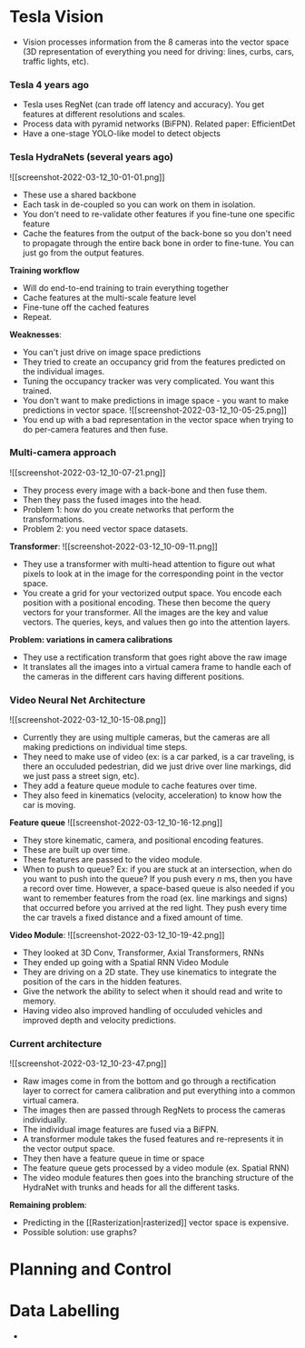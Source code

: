 # Tesla Vision
- Vision processes information from the 8 cameras into the vector space (3D representation of everything you need for driving: lines, curbs, cars, traffic lights, etc).

### Tesla 4 years ago
- Tesla uses RegNet (can trade off latency and accuracy). You get features at different resolutions and scales.
- Process data with pyramid networks (BiFPN). Related paper: EfficientDet
- Have a one-stage YOLO-like model to detect objects

### Tesla HydraNets (several years ago)
![[screenshot-2022-03-12_10-01-01.png]]
- These use a shared backbone
- Each task in de-coupled so you can work on them in isolation.
- You don't need to re-validate other features if you fine-tune one specific feature
- Cache the features from the output of the back-bone so you don't need to propagate through the entire back bone in order to fine-tune. You can just go from the output features.

**Training workflow**
- Will do end-to-end training to train everything together
- Cache features at the multi-scale feature level
- Fine-tune off the cached features
- Repeat.

**Weaknesses**:
- You can't just drive on image space predictions
- They tried to create an occupancy grid from the features predicted on the individual images.
- Tuning the occupancy tracker was very complicated. You want this trained.
- You don't want to make predictions in image space - you want to make predictions in vector space.
![[screenshot-2022-03-12_10-05-25.png]]
- You end up with a bad representation in the vector space when trying to do per-camera features and then fuse.

### Multi-camera approach
![[screenshot-2022-03-12_10-07-21.png]]
- They process every image with a back-bone and then fuse them.
- Then they pass the fused images into the head.
- Problem 1: how do you create networks that perform the transformations.
- Problem 2: you need vector space datasets.

**Transformer**:
![[screenshot-2022-03-12_10-09-11.png]]
- They use a transformer with multi-head attention to figure out what pixels to look at in the image for the corresponding point in the vector space.
- You create a grid for your vectorized output space. You encode each position with a positional encoding. These then become the query vectors for your transformer. All the images are the key and value vectors. The queries, keys, and values then go into the attention layers.

**Problem: variations in camera calibrations**
- They use a rectification transform that goes right above the raw image
- It translates all the images into a virtual camera frame to handle each of the cameras in the different cars having different positions.

### Video Neural Net Architecture
![[screenshot-2022-03-12_10-15-08.png]]
- Currently they are using multiple cameras, but the cameras are all making predictions on individual time steps.
- They need to make use of video (ex: is a car parked, is a car traveling, is there an occuluded pedestrian, did we just drive over line markings, did we just pass a street sign, etc).
- They add a feature queue module to cache features over time.
- They also feed in kinematics (velocity, acceleration) to know how the car is moving.

**Feature queue**
![[screenshot-2022-03-12_10-16-12.png]]
- They store kinematic, camera, and positional encoding features.
- These are built up over time.
- These features are passed to the video module.
- When to push to queue? Ex: if you are stuck at an intersection, when do you want to push into the queue? If you push every $n$ ms, then you have a record over time. However, a space-based queue is also needed if you want to remember features from the road (ex. line markings and signs) that occurred before you arrived at the red light. They push every time the car travels a fixed distance and a fixed amount of time.

**Video Module**:
![[screenshot-2022-03-12_10-19-42.png]]
- They looked at 3D Conv, Transformer, Axial Transformers, RNNs
- They ended up going with a Spatial RNN Video Module
- They are driving on a 2D state. They use kinematics to integrate the position of the cars in the hidden features.
- Give the network the ability to select when it should read and write to memory.
- Having video also improved handling of occuluded vehicles and improved depth and velocity predictions.

### Current architecture
![[screenshot-2022-03-12_10-23-47.png]]
- Raw images come in from the bottom and go through a rectification layer to correct for camera calibration and put everything into a common virtual camera.
- The images then are passed through RegNets to process the cameras individually.
- The individual image features are fused via a BiFPN.
- A transformer module takes the fused features and re-represents it in the vector output space.
- They then have a feature queue in time or space
- The feature queue gets processed by a video module (ex. Spatial RNN)
- The video module features then goes into the branching structure of the HydraNet with trunks and heads for all the different tasks.

**Remaining problem**:
- Predicting in the [[Rasterization|rasterized]] vector space is expensive.
- Possible solution: use graphs?

# Planning and Control

# Data Labelling
- 